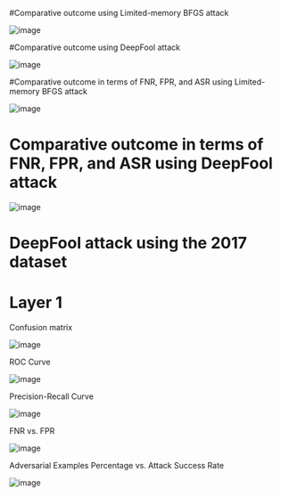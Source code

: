 #Comparative outcome using Limited-memory BFGS attack

![image](https://github.com/kousikbarik/Adversarial-attack-defense-analysis/assets/91803246/27da60ac-8605-491c-bd62-62197e0270d7)

#Comparative outcome using DeepFool attack

![image](https://github.com/kousikbarik/Adversarial-attack-defense-analysis/assets/91803246/d1b8212e-6246-487b-840a-857e878832ba)

#Comparative outcome in terms of FNR, FPR, and ASR using Limited-memory BFGS attack

![image](https://github.com/kousikbarik/Adversarial-attack-defense-analysis/assets/91803246/2ef3d901-53e6-4deb-8d9b-21cc317c9a95)

# Comparative outcome in terms of FNR, FPR, and ASR using DeepFool attack

![image](https://github.com/kousikbarik/Adversarial-attack-defense-analysis/assets/91803246/2a512de9-13e7-4ced-b8d9-d4f3a226e42f)

# DeepFool attack using the 2017 dataset

# Layer 1

Confusion matrix

![image](https://github.com/kousikbarik/Adversarial-attack-defense-analysis/assets/91803246/ab7c733a-44a9-4f96-b1c9-d189bd2eca6f)

ROC Curve

![image](https://github.com/kousikbarik/Adversarial-attack-defense-analysis/assets/91803246/3ed22c0f-1f7c-4fd2-b2c4-5a7db74f34ae)

Precision-Recall Curve

![image](https://github.com/kousikbarik/Adversarial-attack-defense-analysis/assets/91803246/1f0ac40a-9dab-4457-a053-5d25fb6fc386)

FNR vs. FPR

![image](https://github.com/kousikbarik/Adversarial-attack-defense-analysis/assets/91803246/55913c0a-c3d1-40d1-8ea4-50710b7e84b0)


Adversarial Examples Percentage vs. Attack Success Rate

![image](https://github.com/kousikbarik/Adversarial-attack-defense-analysis/assets/91803246/adc8e28f-887f-4a07-9e67-7946ad035b8d)








